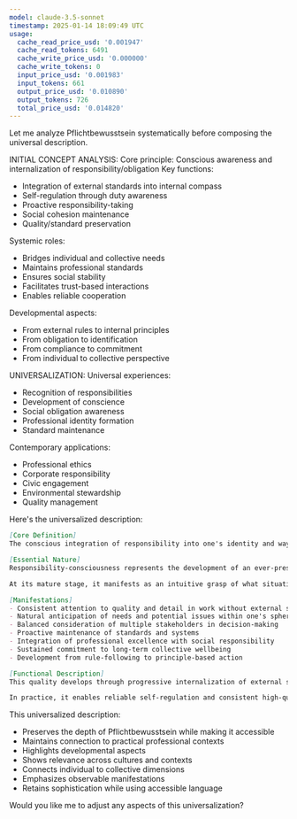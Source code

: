 ```yaml
---
model: claude-3.5-sonnet
timestamp: 2025-01-14 18:09:49 UTC
usage:
  cache_read_price_usd: '0.001947'
  cache_read_tokens: 6491
  cache_write_price_usd: '0.000000'
  cache_write_tokens: 0
  input_price_usd: '0.001983'
  input_tokens: 661
  output_price_usd: '0.010890'
  output_tokens: 726
  total_price_usd: '0.014820'
---
```


Let me analyze Pflichtbewusstsein systematically before composing the universal description.

INITIAL CONCEPT ANALYSIS:
Core principle: Conscious awareness and internalization of responsibility/obligation
Key functions:
- Integration of external standards into internal compass
- Self-regulation through duty awareness
- Proactive responsibility-taking
- Social cohesion maintenance
- Quality/standard preservation

Systemic roles:
- Bridges individual and collective needs
- Maintains professional standards
- Ensures social stability
- Facilitates trust-based interactions
- Enables reliable cooperation

Developmental aspects:
- From external rules to internal principles
- From obligation to identification
- From compliance to commitment
- From individual to collective perspective

UNIVERSALIZATION:
Universal experiences:
- Recognition of responsibilities
- Development of conscience
- Social obligation awareness
- Professional identity formation
- Standard maintenance

Contemporary applications:
- Professional ethics
- Corporate responsibility
- Civic engagement
- Environmental stewardship
- Quality management

Here's the universalized description:

```markdown
[Core Definition]
The conscious integration of responsibility into one's identity and way of being, manifesting as an internal compass that guides behavior through awareness of obligations to self, others, and larger systems. This quality transforms external standards and duties into internalized principles that shape decisions and actions.

[Essential Nature]
Responsibility-consciousness represents the development of an ever-present awareness of how one's actions affect broader systems and communities. It transcends mere rule-following to become an active orientation toward excellence and service. This quality bridges individual agency with collective needs, creating a natural alignment between personal conduct and communal wellbeing.

At its mature stage, it manifests as an intuitive grasp of what situations require, combining practical wisdom with ethical awareness. This enables both proactive responsibility-taking and appropriate response to emerging needs, while maintaining high standards in all endeavors.

[Manifestations]
- Consistent attention to quality and detail in work without external supervision
- Natural anticipation of needs and potential issues within one's sphere of influence
- Balanced consideration of multiple stakeholders in decision-making
- Proactive maintenance of standards and systems
- Integration of professional excellence with social responsibility
- Sustained commitment to long-term collective wellbeing
- Development from rule-following to principle-based action

[Functional Description]
This quality develops through progressive internalization of external standards and responsibilities, transforming them from perceived obligations into natural expressions of professional and personal identity. It operates by maintaining constant awareness of interconnected responsibilities while developing intuitive understanding of appropriate action. The process involves continuous refinement of judgment through experience and reflection.

In practice, it enables reliable self-regulation and consistent high-quality performance without external oversight. It creates natural alignment between individual conduct and collective needs, fostering trust-based relationships and sustainable systems. This quality supports both personal excellence and social cohesion, making it fundamental to professional and civic life.
```

This universalized description:
- Preserves the depth of Pflichtbewusstsein while making it accessible
- Maintains connection to practical professional contexts
- Highlights developmental aspects
- Shows relevance across cultures and contexts
- Connects individual to collective dimensions
- Emphasizes observable manifestations
- Retains sophistication while using accessible language

Would you like me to adjust any aspects of this universalization?